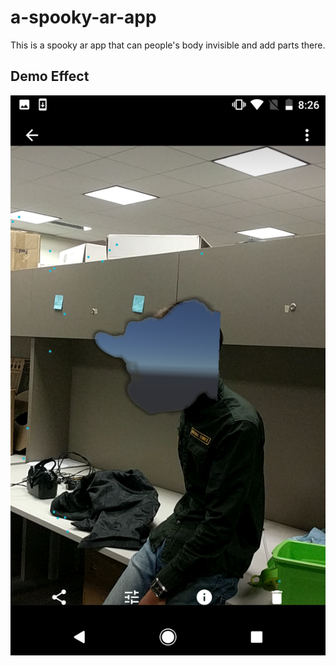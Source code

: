 # a-spooky-ar-app
This is a spooky ar app that can people's body invisible and add parts there.

Demo Effect
------------
![Alt text](https://github.com/alchemz/a-spooky-ar-app/blob/master/img/spooky-aaron.png "Optional title")
